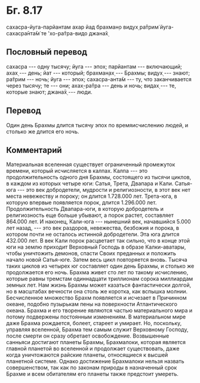 # Бг. 8.17

сахасра-йуга-парйантам ахар йад брахман̣о видух̣ ра̄трим̇ йуга-сахасра̄нта̄м̇
те 'хо-ра̄тра-видо джана̄х̣

## Пословный перевод

сахасра --- одну тысячу; йуга --- эпох; парйантам --- включающий; ахах̣
--- день; йат --- который; брахман̣ах̣ --- Брахмы; видух̣ --- знают; ра̄трим
--- ночь; йуга --- эпох; сахасра-анта̄м --- ту, что заканчивается через
тысячу; те --- они; ахах̣-ра̄тра --- день и ночь; видах̣ --- те, которые
знают; джана̄х̣ --- люди.

## Перевод

Один день Брахмы длится тысячу эпох по времяисчислению людей, и столько
же длится его ночь.

## Комментарий

Материальная вселенная существует ограниченный промежуток времени,
который исчисляется в калпах. Калпа --- это продолжительность одного дня
Брахмы, состоящего из тысячи циклов, в каждом из которых четыре юги:
Сатья, Трета, Двапара и Кали. Сатья-юга --- это век добродетели,
мудрости и религиозности, в этот век нет места невежеству и пороку; он
длится 1.728.000 лет. Трета-юга, в которую впервые появляется порок,
длится 1.296.000 лет. Продолжительность Двапара-юги, в которую
добродетель и религиозность еще больше убывают, а порок растет,
составляет 864.000 лет. И наконец, Кали-юга --- нынешний век, начавшийся
5.000 лет назад, --- это век раздоров, невежества, безбожия и порока, в
котором почти не осталось истинной добродетели. Эта юга длится 432.000
лет. В век Кали порок расцветает так сильно, что в конце этой юги на
землю приходит Верховный Господь в образе Калки-аватары, чтобы
уничтожить демонов, спасти Своих преданных и положить начало новой
Сатья-юге. Затем весь цикл повторяется вновь. Тысяча таких циклов из
четырех юг составляет один день Брахмы, и столько же продолжается его
ночь. Брахма живет сто лет по такому исчислению, которые равны тремстам
одиннадцати триллионам сорока миллиардам земных лет. Нам жизнь Брахмы
может казаться фантастически долгой, но в масштабах вечности она столь
же коротка, как вспышка молнии. Бесчисленное множество Брахм появляется
и исчезает в Причинном океане, подобно пузырькам пены на поверхности
Атлантического океана. Брахма и его творение являются частью
материального мира и потому подвержены постоянным изменениям. В
материальном мире даже Брахма рождается, болеет, стареет и умирает. Но,
поскольку, управляя вселенной, Брахма тем самым служит Верховному
Господу, после смерти он сразу обретает освобождение. Возвышенные
санньяси достигают планеты Брахмы, Брахмалоки, которая является главной
планетой во вселенной и продолжает существовать, даже когда уничтожаются
райские планеты, относящиеся к высшей планетной системе. Однако
достижение Брахмалоки нельзя назвать совершенством, так как по законам
природы в назначенный срок Брахме и всем обитателям его планеты также
предстоит умереть.
